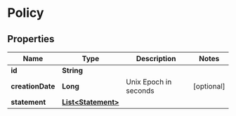 

# Policy


## Properties

| Name | Type | Description | Notes |
|------------ | ------------- | ------------- | -------------|
|**id** | **String** |  |  |
|**creationDate** | **Long** | Unix Epoch in seconds |  [optional] |
|**statement** | [**List&lt;Statement&gt;**](Statement.md) |  |  |



